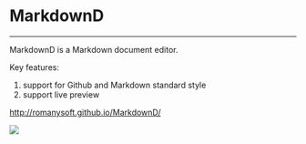 # MarkdownD


---

MarkdownD is a Markdown document editor.

Key features:

1. support for Github and Markdown standard style
1. support live preview

http://romanysoft.github.io/MarkdownD/


![](http://res.cloudinary.com/dfzokzfi5/image/upload/v1425872143/MarkdownD/2015-03-09_095400.jpg)
